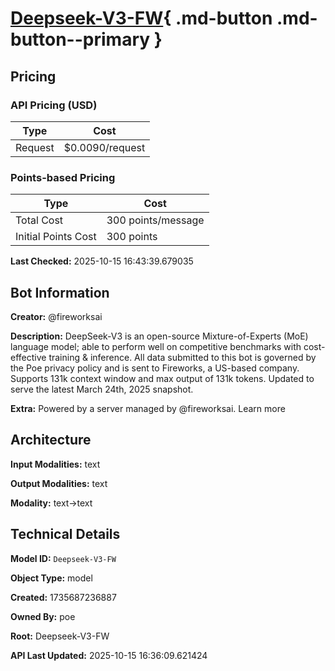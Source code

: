 # [Deepseek-V3-FW](https://poe.com/Deepseek-V3-FW){ .md-button .md-button--primary }

## Pricing

### API Pricing (USD)

| Type | Cost |
|------|------|
| Request | $0.0090/request |

### Points-based Pricing

| Type | Cost |
|------|------|
| Total Cost | 300 points/message |
| Initial Points Cost | 300 points |

**Last Checked:** 2025-10-15 16:43:39.679035


## Bot Information

**Creator:** @fireworksai

**Description:** DeepSeek-V3 is an open-source Mixture-of-Experts (MoE) language model; able to perform well on competitive benchmarks with cost-effective training & inference. All data submitted to this bot is governed by the Poe privacy policy and is sent to Fireworks, a US-based company. Supports 131k context window and max output of 131k tokens. Updated to serve the latest March 24th, 2025 snapshot.

**Extra:** Powered by a server managed by @fireworksai. Learn more


## Architecture

**Input Modalities:** text

**Output Modalities:** text

**Modality:** text->text


## Technical Details

**Model ID:** `Deepseek-V3-FW`

**Object Type:** model

**Created:** 1735687236887

**Owned By:** poe

**Root:** Deepseek-V3-FW

**API Last Updated:** 2025-10-15 16:36:09.621424
